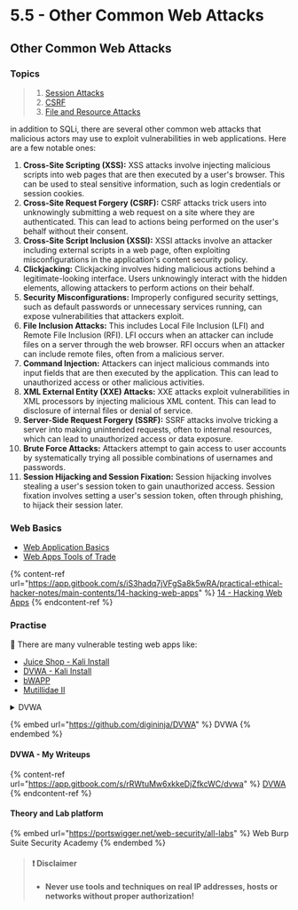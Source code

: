 # 5.5 - Other Common Web Attacks

## Other Common Web Attacks

### Topics

> 1. [Session Attacks](5.5.1-session-attacks.md)
> 2. [CSRF](5.5.2-csrf.md)
> 3. [File and Resource Attacks](5.5.3-file-and-resource-attacks.md)

in addition to SQLi, there are several other common web attacks that malicious actors may use to exploit vulnerabilities in web applications. Here are a few notable ones:

1. **Cross-Site Scripting (XSS):** XSS attacks involve injecting malicious scripts into web pages that are then executed by a user's browser. This can be used to steal sensitive information, such as login credentials or session cookies.
2. **Cross-Site Request Forgery (CSRF):** CSRF attacks trick users into unknowingly submitting a web request on a site where they are authenticated. This can lead to actions being performed on the user's behalf without their consent.
3. **Cross-Site Script Inclusion (XSSI):** XSSI attacks involve an attacker including external scripts in a web page, often exploiting misconfigurations in the application's content security policy.
4. **Clickjacking:** Clickjacking involves hiding malicious actions behind a legitimate-looking interface. Users unknowingly interact with the hidden elements, allowing attackers to perform actions on their behalf.
5. **Security Misconfigurations:** Improperly configured security settings, such as default passwords or unnecessary services running, can expose vulnerabilities that attackers exploit.
6. **File Inclusion Attacks:** This includes Local File Inclusion (LFI) and Remote File Inclusion (RFI). LFI occurs when an attacker can include files on a server through the web browser. RFI occurs when an attacker can include remote files, often from a malicious server.
7. **Command Injection:** Attackers can inject malicious commands into input fields that are then executed by the application. This can lead to unauthorized access or other malicious activities.
8. **XML External Entity (XXE) Attacks:** XXE attacks exploit vulnerabilities in XML processors by injecting malicious XML content. This can lead to disclosure of internal files or denial of service.
9. **Server-Side Request Forgery (SSRF):** SSRF attacks involve tricking a server into making unintended requests, often to internal resources, which can lead to unauthorized access or data exposure.
10. **Brute Force Attacks:** Attackers attempt to gain access to user accounts by systematically trying all possible combinations of usernames and passwords.
11. **Session Hijacking and Session Fixation:** Session hijacking involves stealing a user's session token to gain unauthorized access. Session fixation involves setting a user's session token, often through phishing, to hijack their session later.

### Web Basics

* ​[Web Application Basics](https://attackdefense.com/listing?labtype=webapp-web-app-basics\&subtype=webapp-web-app-basics-getting-started)​
* ​[Web Apps Tools of Trade](https://attackdefense.com/listing?labtype=webapp-tools-of-trade\&subtype=webapp-tools-of-trade-getting-started)

{% content-ref url="https://app.gitbook.com/s/iS3hadq7jVFgSa8k5wRA/practical-ethical-hacker-notes/main-contents/14-hacking-web-apps" %}
[14 - Hacking Web Apps](https://app.gitbook.com/s/iS3hadq7jVFgSa8k5wRA/practical-ethical-hacker-notes/main-contents/14-hacking-web-apps)
{% endcontent-ref %}

### Practise

🔬 There are many vulnerable testing web apps like:

* ​[Juice Shop - Kali Install](https://www.kali.org/tools/juice-shop/)​
* ​[DVWA - Kali Install](https://www.kali.org/tools/dvwa/)​
* ​[bWAPP](http://www.itsecgames.com/)​
* ​[Mutillidae II](https://github.com/webpwnized/mutillidae)

<details>

<summary>DVWA</summary>

**The Damn Vulnerable Web Application (DVWA)** is a web application built with PHP and MySQL intentionally designed to be susceptible to security vulnerabilities. Its primary purpose is to serve as a resource for security professionals to assess their skills and tools within a legal context. Additionally, it aids web developers in gaining a deeper understanding of the processes involved in securing web applications and facilitates learning about web application security for both students and teachers in a controlled classroom setting.

DVWA is designed to provide a platform for practicing various common web vulnerabilities at different difficulty levels, all presented through a simple and user-friendly interface. It's important to note that there are deliberate both documented and undocumented vulnerabilities within the software, encouraging users to explore and identify as many issues as possible.

</details>

{% embed url="https://github.com/digininja/DVWA" %}
DVWA
{% endembed %}

#### DVWA - My Writeups

{% content-ref url="https://app.gitbook.com/s/rRWtuMw6xkkeDjZfkcWC/dvwa" %}
[DVWA](https://app.gitbook.com/s/rRWtuMw6xkkeDjZfkcWC/dvwa)
{% endcontent-ref %}

#### Theory and Lab platform

{% embed url="https://portswigger.net/web-security/all-labs" %}
Web Burp Suite Security Academy
{% endembed %}

> #### ❗ Disclaimer
>
> * **Never use tools and techniques on real IP addresses, hosts or networks without proper authorization!**
